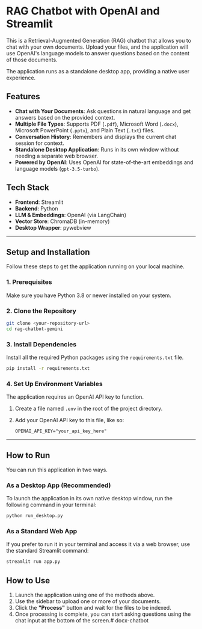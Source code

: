 # RAG Chatbot with OpenAI and Streamlit

This is a Retrieval-Augmented Generation (RAG) chatbot that allows you to chat with your own documents. Upload your files, and the application will use OpenAI's language models to answer questions based on the content of those documents.

The application runs as a standalone desktop app, providing a native user experience.

## Features

- **Chat with Your Documents**: Ask questions in natural language and get answers based on the provided context.
- **Multiple File Types**: Supports PDF (`.pdf`), Microsoft Word (`.docx`), Microsoft PowerPoint (`.pptx`), and Plain Text (`.txt`) files.
- **Conversation History**: Remembers and displays the current chat session for context.
- **Standalone Desktop Application**: Runs in its own window without needing a separate web browser.
- **Powered by OpenAI**: Uses OpenAI for state-of-the-art embeddings and language models (`gpt-3.5-turbo`).

## Tech Stack

- **Frontend**: Streamlit
- **Backend**: Python
- **LLM & Embeddings**: OpenAI (via LangChain)
- **Vector Store**: ChromaDB (in-memory)
- **Desktop Wrapper**: pywebview

---

## Setup and Installation

Follow these steps to get the application running on your local machine.

### 1. Prerequisites

Make sure you have Python 3.8 or newer installed on your system.

### 2. Clone the Repository

```bash
git clone <your-repository-url>
cd rag-chatbot-gemini
```

### 3. Install Dependencies

Install all the required Python packages using the `requirements.txt` file.

```bash
pip install -r requirements.txt
```

### 4. Set Up Environment Variables

The application requires an OpenAI API key to function.

1.  Create a file named `.env` in the root of the project directory.
2.  Add your OpenAI API key to this file, like so:

    ```
    OPENAI_API_KEY="your_api_key_here"
    ```

---

## How to Run

You can run this application in two ways.

### As a Desktop App (Recommended)

To launch the application in its own native desktop window, run the following command in your terminal:

```bash
python run_desktop.py
```

### As a Standard Web App

If you prefer to run it in your terminal and access it via a web browser, use the standard Streamlit command:

```bash
streamlit run app.py
```

## How to Use

1.  Launch the application using one of the methods above.
2.  Use the sidebar to upload one or more of your documents.
3.  Click the **"Process"** button and wait for the files to be indexed.
4.  Once processing is complete, you can start asking questions using the chat input at the bottom of the screen.#   d o c x - c h a t b o t  
 